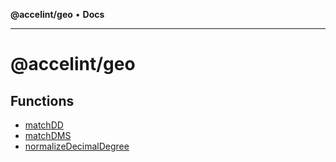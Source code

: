 **@accelint/geo** • **Docs**

***

# @accelint/geo

## Functions

- [matchDD](functions/matchDD.md)
- [matchDMS](functions/matchDMS.md)
- [normalizeDecimalDegree](functions/normalizeDecimalDegree.md)
